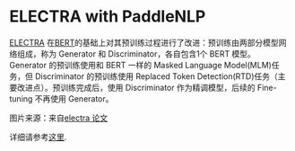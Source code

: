 # ELECTRA with PaddleNLP

[ELECTRA](https://openreview.net/pdf?id=r1xMH1BtvB) 在[BERT](https://arxiv.org/abs/1810.04805)的基础上对其预训练过程进行了改进：预训练由两部分模型网络组成，称为 Generator 和 Discriminator，各自包含1个 BERT 模型。Generator 的预训练使用和 BERT 一样的 Masked Language Model(MLM)任务，但 Discriminator 的预训练使用 Replaced Token Detection(RTD)任务（主要改进点）。预训练完成后，使用 Discriminator 作为精调模型，后续的 Fine-tuning 不再使用 Generator。

图片来源：来自[electra 论文](https://openreview.net/pdf?id=r1xMH1BtvB)

详细请参考[这里](https://github.com/PaddlePaddle/PaddleNLP/tree/release/2.8/model_zoo/electra).
